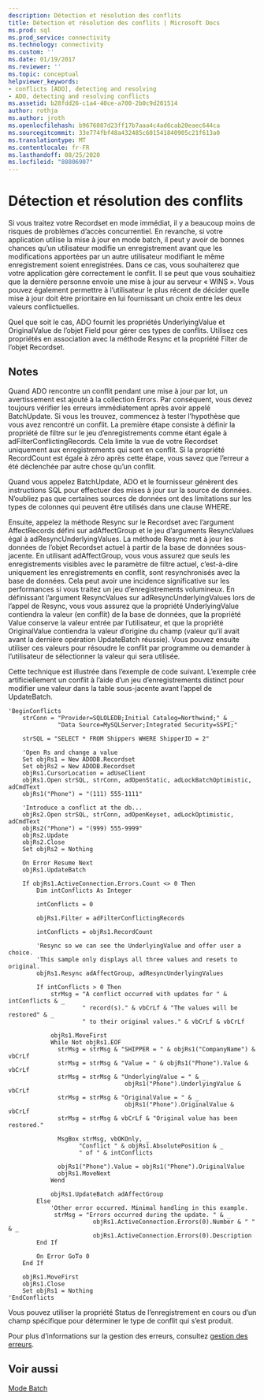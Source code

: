 ```yaml
---
description: Détection et résolution des conflits
title: Détection et résolution des conflits | Microsoft Docs
ms.prod: sql
ms.prod_service: connectivity
ms.technology: connectivity
ms.custom: ''
ms.date: 01/19/2017
ms.reviewer: ''
ms.topic: conceptual
helpviewer_keywords:
- conflicts [ADO], detecting and resolving
- ADO, detecting and resolving conflicts
ms.assetid: b28fdd26-c1a4-40ce-a700-2b0c9d201514
author: rothja
ms.author: jroth
ms.openlocfilehash: b9676087d23ff17b7aaa4c4ad6cab20eaec644ca
ms.sourcegitcommit: 33e774fbf48a432485c601541840905c21f613a0
ms.translationtype: MT
ms.contentlocale: fr-FR
ms.lasthandoff: 08/25/2020
ms.locfileid: "88806907"
---
```

# <a name="detecting-and-resolving-conflicts"></a>Détection et résolution des conflits
Si vous traitez votre Recordset en mode immédiat, il y a beaucoup moins de risques de problèmes d’accès concurrentiel. En revanche, si votre application utilise la mise à jour en mode batch, il peut y avoir de bonnes chances qu’un utilisateur modifie un enregistrement avant que les modifications apportées par un autre utilisateur modifiant le même enregistrement soient enregistrées. Dans ce cas, vous souhaiterez que votre application gère correctement le conflit. Il se peut que vous souhaitiez que la dernière personne envoie une mise à jour au serveur « WINS ». Vous pouvez également permettre à l’utilisateur le plus récent de décider quelle mise à jour doit être prioritaire en lui fournissant un choix entre les deux valeurs conflictuelles.  
  
 Quel que soit le cas, ADO fournit les propriétés UnderlyingValue et OriginalValue de l’objet Field pour gérer ces types de conflits. Utilisez ces propriétés en association avec la méthode Resync et la propriété Filter de l’objet Recordset.  
  
## <a name="remarks"></a>Notes  
 Quand ADO rencontre un conflit pendant une mise à jour par lot, un avertissement est ajouté à la collection Errors. Par conséquent, vous devez toujours vérifier les erreurs immédiatement après avoir appelé BatchUpdate. Si vous les trouvez, commencez à tester l’hypothèse que vous avez rencontré un conflit. La première étape consiste à définir la propriété de filtre sur le jeu d’enregistrements comme étant égale à adFilterConflictingRecords. Cela limite la vue de votre Recordset uniquement aux enregistrements qui sont en conflit. Si la propriété RecordCount est égale à zéro après cette étape, vous savez que l’erreur a été déclenchée par autre chose qu’un conflit.  
  
 Quand vous appelez BatchUpdate, ADO et le fournisseur génèrent des instructions SQL pour effectuer des mises à jour sur la source de données. N’oubliez pas que certaines sources de données ont des limitations sur les types de colonnes qui peuvent être utilisés dans une clause WHERE.  
  
 Ensuite, appelez la méthode Resync sur le Recordset avec l’argument AffectRecords défini sur adAffectGroup et le jeu d’arguments ResyncValues égal à adResyncUnderlyingValues. La méthode Resync met à jour les données de l’objet Recordset actuel à partir de la base de données sous-jacente. En utilisant adAffectGroup, vous vous assurez que seuls les enregistrements visibles avec le paramètre de filtre actuel, c’est-à-dire uniquement les enregistrements en conflit, sont resynchronisés avec la base de données. Cela peut avoir une incidence significative sur les performances si vous traitez un jeu d’enregistrements volumineux. En définissant l’argument ResyncValues sur adResyncUnderlyingValues lors de l’appel de Resync, vous vous assurez que la propriété UnderlyingValue contiendra la valeur (en conflit) de la base de données, que la propriété Value conserve la valeur entrée par l’utilisateur, et que la propriété OriginalValue contiendra la valeur d’origine du champ (valeur qu’il avait avant la dernière opération UpdateBatch réussie). Vous pouvez ensuite utiliser ces valeurs pour résoudre le conflit par programme ou demander à l’utilisateur de sélectionner la valeur qui sera utilisée.  
  
 Cette technique est illustrée dans l’exemple de code suivant. L’exemple crée artificiellement un conflit à l’aide d’un jeu d’enregistrements distinct pour modifier une valeur dans la table sous-jacente avant l’appel de UpdateBatch.  
  
```  
'BeginConflicts  
    strConn = "Provider=SQLOLEDB;Initial Catalog=Northwind;" & _  
              "Data Source=MySQLServer;Integrated Security=SSPI;"  
  
    strSQL = "SELECT * FROM Shippers WHERE ShipperID = 2"  
  
    'Open Rs and change a value  
    Set objRs1 = New ADODB.Recordset  
    Set objRs2 = New ADODB.Recordset  
    objRs1.CursorLocation = adUseClient  
    objRs1.Open strSQL, strConn, adOpenStatic, adLockBatchOptimistic, adCmdText  
    objRs1("Phone") = "(111) 555-1111"  
  
    'Introduce a conflict at the db...  
    objRs2.Open strSQL, strConn, adOpenKeyset, adLockOptimistic, adCmdText  
    objRs2("Phone") = "(999) 555-9999"  
    objRs2.Update  
    objRs2.Close  
    Set objRs2 = Nothing  
  
    On Error Resume Next  
    objRs1.UpdateBatch  
  
    If objRs1.ActiveConnection.Errors.Count <> 0 Then  
        Dim intConflicts As Integer  
  
        intConflicts = 0  
  
        objRs1.Filter = adFilterConflictingRecords  
  
        intConflicts = objRs1.RecordCount  
  
        'Resync so we can see the UnderlyingValue and offer user a choice.  
        'This sample only displays all three values and resets to original.  
        objRs1.Resync adAffectGroup, adResyncUnderlyingValues  
  
        If intConflicts > 0 Then  
            strMsg = "A conflict occurred with updates for " & intConflicts & _  
                     " record(s)." & vbCrLf & "The values will be restored" & _  
                     " to their original values." & vbCrLf & vbCrLf  
  
            objRs1.MoveFirst  
            While Not objRs1.EOF  
              strMsg = strMsg & "SHIPPER = " & objRs1("CompanyName") & vbCrLf  
              strMsg = strMsg & "Value = " & objRs1("Phone").Value & vbCrLf  
              strMsg = strMsg & "UnderlyingValue = " & _  
                                 objRs1("Phone").UnderlyingValue & vbCrLf  
              strMsg = strMsg & "OriginalValue = " & _  
                                 objRs1("Phone").OriginalValue & vbCrLf  
              strMsg = strMsg & vbCrLf & "Original value has been restored."  
  
              MsgBox strMsg, vbOKOnly, _  
                    "Conflict " & objRs1.AbsolutePosition & _  
                    " of " & intConflicts  
  
              objRs1("Phone").Value = objRs1("Phone").OriginalValue  
              objRs1.MoveNext  
            Wend  
  
            objRs1.UpdateBatch adAffectGroup  
        Else  
            'Other error occurred. Minimal handling in this example.  
             strMsg = "Errors occurred during the update. " & _  
                        objRs1.ActiveConnection.Errors(0).Number & " " & _  
                        objRs1.ActiveConnection.Errors(0).Description  
        End If  
  
        On Error GoTo 0  
    End If  
  
    objRs1.MoveFirst  
    objRs1.Close  
    Set objRs1 = Nothing  
'EndConflicts  
```  
  
 Vous pouvez utiliser la propriété Status de l’enregistrement en cours ou d’un champ spécifique pour déterminer le type de conflit qui s’est produit.  
  
 Pour plus d’informations sur la gestion des erreurs, consultez [gestion des erreurs](./error-handling.md).  
  
## <a name="see-also"></a>Voir aussi  
 [Mode Batch](./batch-mode.md)